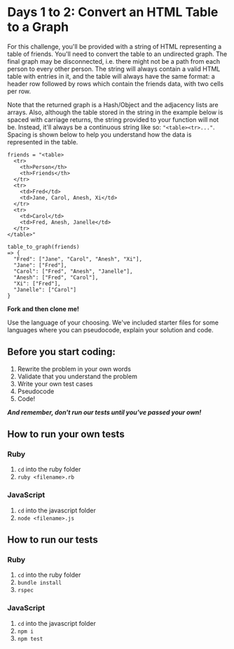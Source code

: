 # Days 1 to 2: Convert an HTML Table to a Graph

For this challenge, you'll be provided with a string of HTML representing a table of friends. You'll need to convert the table to an undirected graph. The final graph may be disconnected, i.e. there might not be a path from each person to every other person. The string will always contain a valid HTML table with entries in it, and the table will always have the same format: a header row followed by rows which contain the friends data, with two cells per row. 

Note that the returned graph is a Hash/Object and the adjacency lists are arrays. Also, although the table stored in the string in the example below is spaced with carriage returns, the string provided to your function will not be. Instead, it'll always be a continuous string like so: `"<table><tr>..."`. Spacing is shown below to help you understand how the data is represented in the table.

```
friends = "<table>
  <tr>
    <th>Person</th>
    <th>Friends</th>
  </tr>
  <tr>
    <td>Fred</td>
    <td>Jane, Carol, Anesh, Xi</td>
  </tr>
  <tr>
    <td>Carol</td>
    <td>Fred, Anesh, Janelle</td>
  </tr>
</table>"

table_to_graph(friends)
=> {
  "Fred": ["Jane", "Carol", "Anesh", "Xi"],
  "Jane": ["Fred"],
  "Carol": ["Fred", "Anesh", "Janelle"],
  "Anesh": ["Fred", "Carol"],
  "Xi": ["Fred"],
  "Janelle": ["Carol"]
}
```

**Fork and then clone me!**

Use the language of your choosing. We've included starter files for some languages where you can pseudocode, explain your solution and code.

## Before you start coding:

1. Rewrite the problem in your own words
2. Validate that you understand the problem
3. Write your own test cases
4. Pseudocode
5. Code!

**_And remember, don't run our tests until you've passed your own!_**

## How to run your own tests

### Ruby

1. `cd` into the ruby folder
2. `ruby <filename>.rb`

### JavaScript

1. `cd` into the javascript folder
2. `node <filename>.js`

## How to run our tests

### Ruby

1. `cd` into the ruby folder
2. `bundle install`
3. `rspec`

### JavaScript

1. `cd` into the javascript folder
2. `npm i`
3. `npm test`
